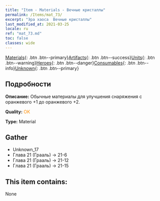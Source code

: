 ```yaml
---
title: "Item - Materials - Вечные кристаллы"
permalink: /Items/mat_73/
excerpt: "Эра хаоса  Вечные кристаллы"
last_modified_at: 2021-03-25
locale: ru
ref: "mat_73.md"
toc: false
classes: wide
---
```

 [Materials](/ru/Items/){: .btn .btn--primary}[Artifacts](/ru/Items/Artifacts/){: .btn .btn--success}[Units](/ru/Items/Units/){: .btn .btn--warning}[Heroes](/ru/Items/Heroes/){: .btn .btn--danger}[Consumables](/ru/Items/Consumables/){: .btn .btn--info}[Unknown](/ru/Items/Unknown/){: .btn .btn--primary}

## Подробности
 **Описание:** Обычные материалы для улучшения снаряжения c оранжевого +1 до оранжевого +2.

 **Quality:** <span style="color: #FF8C00">OK</span>

 **Type:** Material

## Gather

*    Unknown_17 
*    Глава 21 (Грааль) -> 21-6 
*    Глава 21 (Грааль) -> 21-12 
*    Глава 21 (Грааль) -> 21-15 

## This item contains:

  None

